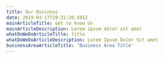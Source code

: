 ```yaml
---
title: Our Business
date: 2019-03-17T19:31:20.591Z
mainArticleTitle: Get to know Us
mainArticleDescription: Lorem ipsum dolor sit amet
whatDoWeDoArticleTitle: title
whatDoWeDoArticleDescription: Lorem Ipsum Dolor Sit amet
businessAreaArticleTitle: 'Business Area Title'
---
```


